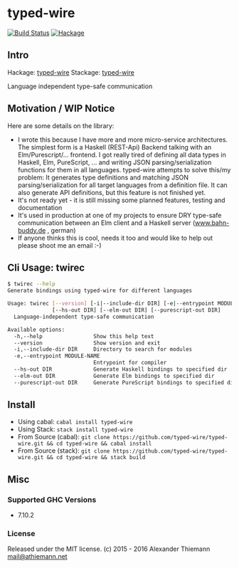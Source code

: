 typed-wire
=====

[![Build Status](https://travis-ci.org/typed-wire/typed-wire.svg)](https://travis-ci.org/typed-wire/typed-wire)
[![Hackage](https://img.shields.io/hackage/v/typed-wire.svg)](http://hackage.haskell.org/package/typed-wire)

## Intro

Hackage: [typed-wire](http://hackage.haskell.org/package/typed-wire)
Stackage: [typed-wire](https://www.stackage.org/package/typed-wire)

Language independent type-safe communication

## Motivation / WIP Notice

Here are some details on the library:

* I wrote this because I have more and more micro-service architectures. The simplest form is a Haskell (REST-Api) Backend talking with an Elm/Purescript/... frontend. I got really tired of defining all data types in Haskell, Elm, PureScript, ... and writing JSON parsing/serialization functions for them in all languages. typed-wire attempts to solve this/my problem: It generates type definitions and matching JSON parsing/serialization for all target languages from a definition file. It can also generate API definitions, but this feature is not finished yet.
* It's not ready yet - it is still missing some planned features, testing and documentation
* It's used in production at one of my projects to ensure DRY type-safe communication between an Elm client and a Haskell server (www.bahn-buddy.de , german)
* If anyone thinks this is cool, needs it too and would like to help out please shoot me an email :-)

## Cli Usage: twirec

```sh
$ twirec --help
Generate bindings using typed-wire for different languages

Usage: twirec [--version] [-i|--include-dir DIR] [-e|--entrypoint MODULE-NAME]
              [--hs-out DIR] [--elm-out DIR] [--purescript-out DIR]
  Language-independent type-safe communication

Available options:
  -h,--help                Show this help text
  --version                Show version and exit
  -i,--include-dir DIR     Directory to search for modules
  -e,--entrypoint MODULE-NAME
                           Entrypoint for compiler
  --hs-out DIR             Generate Haskell bindings to specified dir
  --elm-out DIR            Generate Elm bindings to specified dir
  --purescript-out DIR     Generate PureScript bindings to specified dir

```

## Install

* Using cabal: `cabal install typed-wire`
* Using Stack: `stack install typed-wire`
* From Source (cabal): `git clone https://github.com/typed-wire/typed-wire.git && cd typed-wire && cabal install`
* From Source (stack): `git clone https://github.com/typed-wire/typed-wire.git && cd typed-wire && stack build`


## Misc

### Supported GHC Versions

* 7.10.2

### License

Released under the MIT license.
(c) 2015 - 2016 Alexander Thiemann <mail@athiemann.net>
